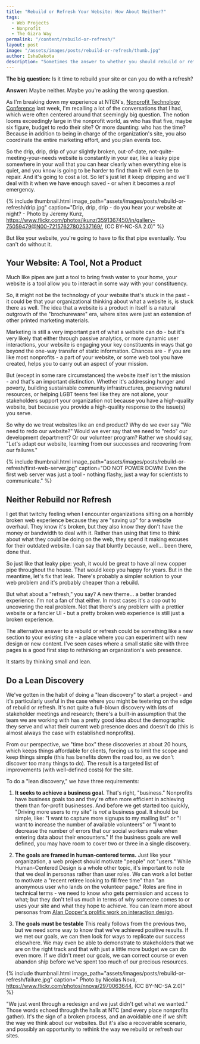 ```yaml
---
title: "Rebuild or Refresh Your Website: How About Neither?"
tags:
  - Web Projects
  - Nonprofit
  - The Gizra Way
permalink: "/content/rebuild-or-refresh/"
layout: post  
image: "/assets/images/posts/rebuild-or-refresh/thumb.jpg"   
author: IshaDakota  
description: "Sometimes the answer to whether you should rebuild or refresh your website is neither - a lean discovery can help you out."
---
```


**The big question:** Is it time to rebuild your site or can you do with a refresh?

**Answer:** Maybe neither. Maybe you're asking the wrong question.

As I'm breaking down my experience at NTEN's, [Nonprofit Technology Conference](https://www.nten.org/ntc/) last week, I'm recalling a lot of the conversations that I had, which were often centered around that seemingly big question. The notion looms exceedingly large in the nonprofit world, as who has that five, maybe six figure, budget to redo their site? Or more daunting: who has the time? Because in addition to being in charge of the organization's site, you also coordinate the entire marketing effort, and you plan events too.

<!-- more -->

So the drip, drip, drip of your slightly broken, out-of-date, not-quite-meeting-your-needs website is constantly in your ear, like a leaky pipe somewhere in your wall that you can hear clearly when everything else is quiet, and you know is going to be harder to find than it will even be to repair. And it's going to cost a lot. So let's just let it keep dripping and we'll deal with it when we have enough saved - or when it becomes a *real* emergency.

{% include thumbnail.html image_path="assets/images/posts/rebuild-or-refresh/drip.jpg" caption="Drip, drip, drip - do you hear your website at night? - Photo by Jeremy Kunz, https://www.flickr.com/photos/jkunz/3591367450/in/gallery-75059479@N00-72157627802537169/,  (CC BY-NC-SA 2.0)" %}

But like your website, you're going to have to fix that pipe eventually. You can't do without it.

## Your Website: A Tool, Not a Product

Much like pipes are just a tool to bring fresh water to your home, your website is a tool allow you to interact in some way with your constituency.

So, it might not be the technology of your website that's stuck in the past - it could be that your organizational thinking about what a website is, is stuck there as well. The idea that a website is a product in itself is a natural outgrowth of the "brochureware" era, where sites were just an extension of other printed marketing materials.

Marketing is still a very important part of what a website can do - but it's very likely that either through passive analytics, or more dynamic user interactions, your website is engaging your key constituents in ways that go beyond the one-way transfer of static information. Chances are - if you are like most nonprofits - a part of your website, or some web tool you have created, helps you to  carry out an aspect of your mission.

But (except in some rare circumstances) the website itself isn't the mission - and that's an important distinction. Whether it's addressing hunger and poverty, building sustainable community infrastructures, preserving natural resources, or helping LGBT teens feel like they are not alone, your stakeholders support your organization not because you have a high-quality website, but because you provide a high-quality response to the issue(s) you serve.

So why do we treat websites like an end product? Why do we ever say "We need to redo our website?" Would we ever say that we need to "redo" our development department? Or our volunteer program? Rather we should say, "Let's adapt our website, learning from our successes and recovering from our failures."

{% include thumbnail.html image_path="assets/images/posts/rebuild-or-refresh/first-web-server.jpg" caption="DO NOT POWER DOWN! Even the first web server was just a tool - nothing flashy, just a way for scientists to communicate." %}

## Neither Rebuild nor Refresh

I get that twitchy feeling when I encounter organizations sitting on a horribly broken web experience because they are "saving up" for a website overhaul. They know it's broken, but they also know they don't have the money or bandwidth to deal with it. Rather than using that time to think about what they could be doing on the web, they spend it making excuses for their outdated website. I can say that bluntly because, well... been there, done that.

So just like that leaky pipe: yeah, it would be great to have all new copper pipe throughout the house. That would keep you happy for years. But in the meantime, let's fix that leak. There's probably a simpler solution to your web problem and it's probably cheaper than a rebuild.

But what about a "refresh," you say? A new theme... a better branded experience. I'm not a fan of that either. In most cases it's a cop out to uncovering the real problem. Not that there's any problem with a prettier website or a fancier UI - but a pretty broken web experience is still just a broken experience.

The alternative answer to a rebuild or refresh could be something like a new section to your existing site - a place where you can experiment with new design or new content. I've seen cases where a small static site with three pages is a good first step to rethinking an organization's web presence.

It starts by thinking small and lean.

## Do a Lean Discovery

We've gotten in the habit of doing a "lean discovery" to start a project - and it's particularly useful in the case where you might be teetering on the edge of rebuild or refresh. It's not quite a full-blown discovery with lots of stakeholder meetings and research; there's a built-in assumption that the team we are working with has a pretty good idea about the demographic they serve and what their current web presence does and doesn't do (this is almost always the case with established nonprofits).

From our perspective, we "time box" these discoveries at about 20 hours, which keeps things affordable for clients, forcing us to limit the scope and keep things simple (this has benefits down the road too, as we don't discover too many things to do). The result is a targeted list of improvements (with well-defined costs) for the site.

To do a "lean discovery," we have three requirements:

1. **It seeks to achieve a business goal.** That's right, "business." Nonprofits have business goals too and they're often more efficient in achieving them than for-profit businesses. And before we get started too quickly, "Driving more users to my site" is *not* a business goal. It should be simple, like: "I want to capture more signups to my mailing list" or "I want to increase the number of available volunteers" or "I want to decrease the number of errors that our social workers make when entering data about their encounters." If the business goals are well defined, you may have room to cover two or three in a single discovery.

2. **The goals are framed in human-centered terms.** Just like your organization, a web project should motivate "people" not "users." While Human-Centered Design is a whole other topic, it's important to note that we deal in personas rather than user roles. We can work a lot better to motivate a "recent retiree looking to fill free time" than "an anonymous user who lands on the volunteer page." Roles are fine in technical terms - we need to know who gets permission and access to what; but they don't tell us much in terms of why someone comes to or uses your site and what they hope to achieve. You can learn more about personas from [Alan Cooper's prolific work on interaction design](https://www.cooper.com/journal/2001/08/perfecting_your_personas).

3. **The goals must be testable** This really follows from the previous two, but we need some way to know that we've achieved positive results. If we met our goals, we can then look for ways to replicate our success elsewhere. We may even be able to demonstrate to stakeholders that we are on the right track and that with just a little more budget we can do even more. If we didn't meet our goals, we can correct course or even abandon ship before we've spent too much of our precious resources.

{% include thumbnail.html image_path="assets/images/posts/rebuild-or-refresh/failure.jpg" caption=" Photo by Nicolas Nova, https://www.flickr.com/photos/nnova/2970063644,  (CC BY-NC-SA 2.0)" %}

 "We just went through a redesign and we just didn't get what we wanted." Those words echoed through the halls at NTC (and every place nonprofits gather). It's the sign of a broken process, and an avoidable one if we shift the way we think about our websites. But it's also a recoverable scenario, and possibly an opportunity to rethink the way we rebuild or refresh our sites.

